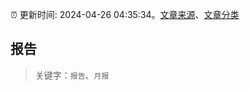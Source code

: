 :alarm_clock: 更新时间: 2024-04-26 04:35:34。[文章来源](/README.md)、[文章分类](/TAGS.md)

## 报告


> 关键字：`报告`、`月报`



